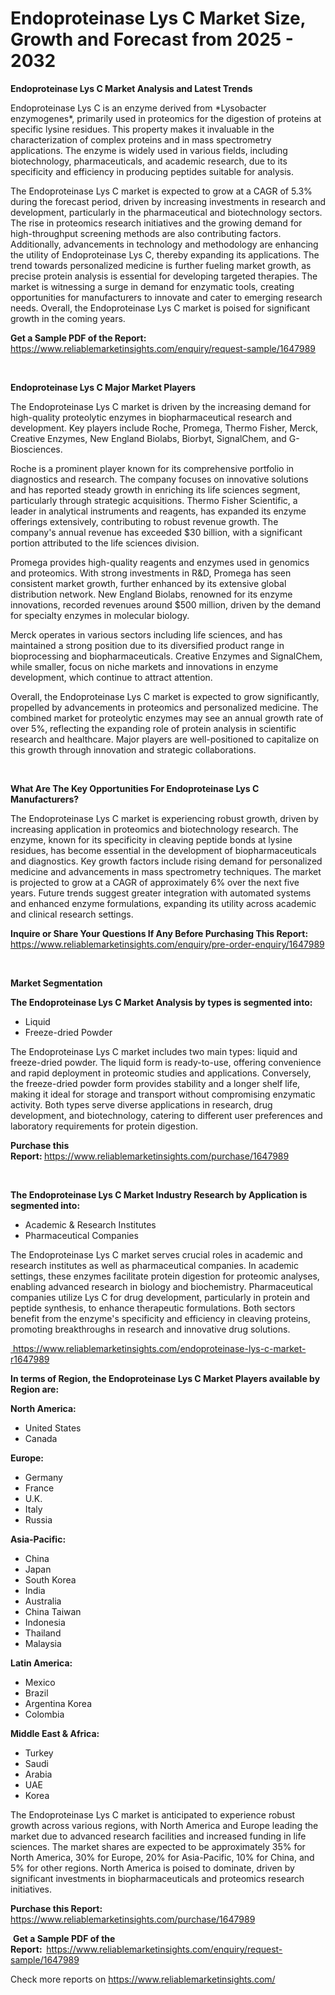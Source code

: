<p><h1>Endoproteinase Lys C Market Size, Growth and Forecast from 2025 - 2032</h1></p><p><strong>Endoproteinase Lys C Market Analysis and Latest Trends</strong></p>
<p><p>Endoproteinase Lys C is an enzyme derived from *Lysobacter enzymogenes*, primarily used in proteomics for the digestion of proteins at specific lysine residues. This property makes it invaluable in the characterization of complex proteins and in mass spectrometry applications. The enzyme is widely used in various fields, including biotechnology, pharmaceuticals, and academic research, due to its specificity and efficiency in producing peptides suitable for analysis.</p><p>The Endoproteinase Lys C market is expected to grow at a CAGR of 5.3% during the forecast period, driven by increasing investments in research and development, particularly in the pharmaceutical and biotechnology sectors. The rise in proteomics research initiatives and the growing demand for high-throughput screening methods are also contributing factors. Additionally, advancements in technology and methodology are enhancing the utility of Endoproteinase Lys C, thereby expanding its applications. The trend towards personalized medicine is further fueling market growth, as precise protein analysis is essential for developing targeted therapies. The market is witnessing a surge in demand for enzymatic tools, creating opportunities for manufacturers to innovate and cater to emerging research needs. Overall, the Endoproteinase Lys C market is poised for significant growth in the coming years.</p></p>
<p><strong>Get a Sample PDF of the Report:&nbsp;</strong> <a href="https://www.reliablemarketinsights.com/enquiry/request-sample/1647989?utm_campaign=3163&utm_medium=2&utm_source=Github&utm_content=ia&utm_term=04032025&utm_id=endoproteinase-lys-c">https://www.reliablemarketinsights.com/enquiry/request-sample/1647989</a></p>
<p>&nbsp;</p>
<p><strong>Endoproteinase Lys C Major Market Players</strong></p>
<p><p>The Endoproteinase Lys C market is driven by the increasing demand for high-quality proteolytic enzymes in biopharmaceutical research and development. Key players include Roche, Promega, Thermo Fisher, Merck, Creative Enzymes, New England Biolabs, Biorbyt, SignalChem, and G-Biosciences.</p><p>Roche is a prominent player known for its comprehensive portfolio in diagnostics and research. The company focuses on innovative solutions and has reported steady growth in enriching its life sciences segment, particularly through strategic acquisitions. Thermo Fisher Scientific, a leader in analytical instruments and reagents, has expanded its enzyme offerings extensively, contributing to robust revenue growth. The company's annual revenue has exceeded $30 billion, with a significant portion attributed to the life sciences division.</p><p>Promega provides high-quality reagents and enzymes used in genomics and proteomics. With strong investments in R&D, Promega has seen consistent market growth, further enhanced by its extensive global distribution network. New England Biolabs, renowned for its enzyme innovations, recorded revenues around $500 million, driven by the demand for specialty enzymes in molecular biology.</p><p>Merck operates in various sectors including life sciences, and has maintained a strong position due to its diversified product range in bioprocessing and biopharmaceuticals. Creative Enzymes and SignalChem, while smaller, focus on niche markets and innovations in enzyme development, which continue to attract attention.</p><p>Overall, the Endoproteinase Lys C market is expected to grow significantly, propelled by advancements in proteomics and personalized medicine. The combined market for proteolytic enzymes may see an annual growth rate of over 5%, reflecting the expanding role of protein analysis in scientific research and healthcare. Major players are well-positioned to capitalize on this growth through innovation and strategic collaborations.</p></p>
<p>&nbsp;</p>
<p><strong>What Are The Key Opportunities For Endoproteinase Lys C Manufacturers?</strong></p>
<p><p>The Endoproteinase Lys C market is experiencing robust growth, driven by increasing application in proteomics and biotechnology research. The enzyme, known for its specificity in cleaving peptide bonds at lysine residues, has become essential in the development of biopharmaceuticals and diagnostics. Key growth factors include rising demand for personalized medicine and advancements in mass spectrometry techniques. The market is projected to grow at a CAGR of approximately 6% over the next five years. Future trends suggest greater integration with automated systems and enhanced enzyme formulations, expanding its utility across academic and clinical research settings.</p></p>
<p><strong>Inquire or Share Your Questions If Any Before Purchasing This Report:</strong> <a href="https://www.reliablemarketinsights.com/enquiry/pre-order-enquiry/1647989?utm_campaign=3163&utm_medium=2&utm_source=Github&utm_content=ia&utm_term=04032025&utm_id=endoproteinase-lys-c">https://www.reliablemarketinsights.com/enquiry/pre-order-enquiry/1647989</a></p>
<p>&nbsp;</p>
<p><strong>Market Segmentation</strong></p>
<p><strong>The Endoproteinase Lys C Market Analysis by types is segmented into:</strong></p>
<p><ul><li>Liquid</li><li>Freeze-dried Powder</li></ul></p>
<p><p>The Endoproteinase Lys C market includes two main types: liquid and freeze-dried powder. The liquid form is ready-to-use, offering convenience and rapid deployment in proteomic studies and applications. Conversely, the freeze-dried powder form provides stability and a longer shelf life, making it ideal for storage and transport without compromising enzymatic activity. Both types serve diverse applications in research, drug development, and biotechnology, catering to different user preferences and laboratory requirements for protein digestion.</p></p>
<p><strong>Purchase this Report:&nbsp;</strong><a href="https://www.reliablemarketinsights.com/purchase/1647989?utm_campaign=3163&utm_medium=2&utm_source=Github&utm_content=ia&utm_term=04032025&utm_id=endoproteinase-lys-c">https://www.reliablemarketinsights.com/purchase/1647989</a></p>
<p>&nbsp;</p>
<p><strong>The Endoproteinase Lys C Market Industry Research by Application is segmented into:</strong></p>
<p><ul><li>Academic & Research Institutes</li><li>Pharmaceutical Companies</li></ul></p>
<p><p>The Endoproteinase Lys C market serves crucial roles in academic and research institutes as well as pharmaceutical companies. In academic settings, these enzymes facilitate protein digestion for proteomic analyses, enabling advanced research in biology and biochemistry. Pharmaceutical companies utilize Lys C for drug development, particularly in protein and peptide synthesis, to enhance therapeutic formulations. Both sectors benefit from the enzyme's specificity and efficiency in cleaving proteins, promoting breakthroughs in research and innovative drug solutions.</p></p>
<p><a href="https://www.reliablemarketinsights.com/endoproteinase-lys-c-market-r1647989?utm_campaign=3163&utm_medium=2&utm_source=Github&utm_content=ia&utm_term=04032025&utm_id=endoproteinase-lys-c">&nbsp;https://www.reliablemarketinsights.com/endoproteinase-lys-c-market-r1647989</a></p>
<p><strong>In terms of Region, the Endoproteinase Lys C Market Players available by Region are:</strong></p>
<p>
    <p> <strong> North America: </strong>
        <ul>
            <li>United States</li>
            <li>Canada</li>
        </ul>
        </p> 
    <p> <strong> Europe: </strong>
        <ul>
            <li>Germany</li>
            <li>France</li>
            <li>U.K.</li>
            <li>Italy</li>
            <li>Russia</li>
        </ul>
        </p> 
    <p> <strong> Asia-Pacific: </strong>
        <ul>
            <li>China</li>
            <li>Japan</li>
            <li>South Korea</li>
            <li>India</li>
            <li>Australia</li>
            <li>China Taiwan</li>
            <li>Indonesia</li>
            <li>Thailand</li>
            <li>Malaysia</li>
        </ul>
        </p> 
    <p> <strong> Latin America: </strong>
        <ul>
            <li>Mexico</li>
            <li>Brazil</li>
            <li>Argentina Korea</li>
            <li>Colombia</li>
        </ul>
        </p> 
    <p> <strong> Middle East & Africa: </strong>
        <ul>
            <li>Turkey</li>
            <li>Saudi</li>
            <li>Arabia</li>
            <li>UAE</li>
            <li>Korea</li>
        </ul>
    </p>
    </p>
<p><p>The Endoproteinase Lys C market is anticipated to experience robust growth across various regions, with North America and Europe leading the market due to advanced research facilities and increased funding in life sciences. The market shares are expected to be approximately 35% for North America, 30% for Europe, 20% for Asia-Pacific, 10% for China, and 5% for other regions. North America is poised to dominate, driven by significant investments in biopharmaceuticals and proteomics research initiatives.</p></p>
<p><strong>Purchase this Report: </strong><a href="https://www.reliablemarketinsights.com/purchase/1647989?utm_campaign=3163&utm_medium=2&utm_source=Github&utm_content=ia&utm_term=04032025&utm_id=endoproteinase-lys-c">https://www.reliablemarketinsights.com/purchase/1647989</a></p>
<p>&nbsp;<strong>Get a Sample PDF of the Report:&nbsp;&nbsp;</strong><a href="https://www.reliablemarketinsights.com/enquiry/request-sample/1647989?utm_campaign=3163&utm_medium=2&utm_source=Github&utm_content=ia&utm_term=04032025&utm_id=endoproteinase-lys-c">https://www.reliablemarketinsights.com/enquiry/request-sample/1647989</a></p>
<p><strong></strong></p>
<p>Check more reports on <a href="https://www.reliablemarketinsights.com/?utm_campaign=3163&utm_medium=2&utm_source=Github&utm_content=ia&utm_term=04032025&utm_id=endoproteinase-lys-c">https://www.reliablemarketinsights.com/</a></p>